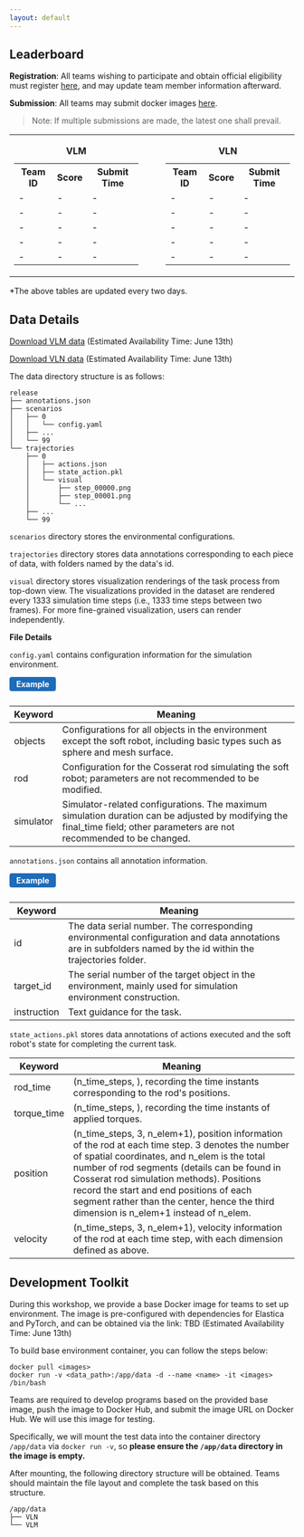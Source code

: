 ```yaml
---
layout: default
---
```


<!-- # RoboSoft'25: The 1st International Workshop on Vision-Language in Soft Robot -->

## Leaderboard

**Registration**: 
All teams wishing to participate and obtain official eligibility must register [here](https://docs.google.com/forms/d/e/1FAIpQLSfB8juyzKzP6jKH_FEaU1uvsNvvtUHRSvgDkfoKe7vgLzBywA/viewform?usp=dialog), and may update team member information afterward. 

**Submission**: All teams may submit docker images [here](https://docs.google.com/forms/d/e/1FAIpQLSf6Nyh0vGb96X2tio6RIXlFlZ0eD95sv6HYVG9OAd411RxCzw/viewform?usp=header).
>Note: If multiple submissions are made, the latest one shall prevail.

<table>
  <tr>
    <td>
      <table>
        <caption><b>VLM</b></caption>
        <tr>
          <th>Team ID</th>
          <th>Score</th>
          <th>Submit Time</th>
        </tr>
        <tr>
          <td>-</td>
          <td>-</td>
          <td>-</td>
        </tr>
        <tr>
          <td>-</td>
          <td>-</td>
          <td>-</td>
        </tr>
        <tr>
          <td>-</td>
          <td>-</td>
          <td>-</td>
        </tr>
        <tr>
          <td>-</td>
          <td>-</td>
          <td>-</td>
        </tr>
        <tr>
          <td>-</td>
          <td>-</td>
          <td>-</td>
        </tr>
      </table>
    </td>
    <td style="padding-left:40px">
      <table>
        <caption><b>VLN</b></caption>
        <tr>
          <th>Team ID</th>
          <th>Score</th>
          <th>Submit Time</th>
        </tr>
        <tr>
          <td>-</td>
          <td>-</td>
          <td>-</td>
        </tr>
        <tr>
          <td>-</td>
          <td>-</td>
          <td>-</td>
        </tr>
        <tr>
          <td>-</td>
          <td>-</td>
          <td>-</td>
        </tr>
        <tr>
          <td>-</td>
          <td>-</td>
          <td>-</td>
        </tr>
        <tr>
          <td>-</td>
          <td>-</td>
          <td>-</td>
        </tr>
      </table>
    </td>
  </tr>
</table>

*The above tables are updated every two days.

## Data Details

[Download VLM data]() (Estimated Availability Time: June 13th)

[Download VLN data]() (Estimated Availability Time: June 13th)

The data directory structure is as follows:
```plaintext
release
├── annotations.json
├── scenarios
│   ├── 0
│   │   └── config.yaml
│   ├── ...
│   └── 99
└── trajectories
    ├── 0
    │   ├── actions.json
    │   ├── state_action.pkl
    │   └── visual
    │       ├── step_00000.png
    │       ├── step_00001.png
    │       └── ...
    ├── ...
    └── 99
```

`scenarios` directory stores the environmental configurations.

`trajectories` directory stores data annotations corresponding to each piece of data, with folders named by the data's id. 

`visual` directory stores visualization renderings of the task process from top-down view. The visualizations provided in the dataset are rendered every 1333 simulation time steps (i.e., 1333 time steps between two frames). For more fine-grained visualization, users can render independently. 

**File Details**

`config.yaml` contains configuration information for the simulation environment.
<details>
<summary class="example-btn">Example</summary>

<pre><code class="language-yaml">objects:
- center:
  - 0.4863890172516796
  - 0.2153593989325976
  - 3.1806980291836973
  color: ''
  mesh_path: ./assets/cylinder.stl
  scale:
  - 0.215
  - 0.215
  - 0.215
  shape: cylinder
  type: mesh_surface
- center:
  - 2.8291035111323892
  - 0.23340298631651013
  - 4.21278268891604
  density: 1.0
  radius: 0.23340298631651013
  type: sphere

rod:
  base_length: 0.5
  base_radius: 0.025
  density: 1000
  direction:
  - 0.0
  - 0.0
  - 1.0
  n_elem: 20
  normal:
  - 0.0
  - 1.0
  - 0.0
  poisson_ratio: 0.5
  start:
  - 0.0
  - 0.0
  - 0.0
  youngs_modulus: 10000000
simulator:
  collect_data: true
  final_time: 10.0
  rendering_fps: 15
  time_step: 5.0e-05
  update_interval: 1
</code></pre>
</details>

| Keyword   | Meaning                                                                                                                                                                  |
| --------- | ------------------------------------------------------------------------------------------------------------------------------------------------------------------------ |
| objects   | Configurations for all objects in the environment except the soft robot, including basic types such as sphere and mesh surface.                                          |
| rod       | Configuration for the Cosserat rod simulating the soft robot; parameters are not recommended to be modified.                                                             |
| simulator | Simulator-related configurations. The maximum simulation duration can be adjusted by modifying the final_time field; other parameters are not recommended to be changed. |

`annotations.json` contains all annotation information.

<details>
<summary class="example-btn">Example</summary>

<pre><code class="language-json">[
    {
        "id": 0,
        "target_id": 10,
        "description": "Explore the environment and find: indigo hemisphere, remember to carefully cross any potential obstacles."
    },
    {
        "id": 1,
        "target_id": 10,
        "description": "Navigate to: red cone, ensuring you avoid all obstacles to arrive safely."
    }
]
</code></pre>
</details>

| Keyword     | Meaning |
| ----------- | ---------|
| id          | The data serial number. The corresponding environmental configuration and data annotations are in subfolders named by the id within the trajectories folder. |
| target_id   | The serial number of the target object in the environment, mainly used for simulation environment construction.|
| instruction | Text guidance for the task. |

`state_actions.pkl` stores data annotations of actions executed and the soft robot's state for completing the current task.

| Keyword     | Meaning  |
| ----------- | --------------------|
| rod_time    | (n_time_steps, ), recording the time instants corresponding to the rod's positions. |
| torque_time | (n_time_steps, ), recording the time instants of applied torques.  |
| position    | (n_time_steps, 3, n_elem+1), position information of the rod at each time step. 3 denotes the number of spatial coordinates, and n_elem is the total number of rod segments (details can be found in Cosserat rod simulation methods). Positions record the start and end positions of each segment rather than the center, hence the third dimension is n_elem+1 instead of n_elem. |
| velocity    | (n_time_steps, 3, n_elem+1), velocity information of the rod at each time step, with each dimension defined as above. |

<style>
.example-btn {
  display: inline-block;
  padding: 4px 12px;
  background: #1e6bb8;
  color: #fff;
  border: none;
  border-radius: 4px;
  font-weight: bold;
  cursor: pointer;
  font-size: 1em;
  margin-bottom: 10px;
}
details[open] .example-btn {
  background: #005a9e;
}
</style>

## Development Toolkit

During this workshop, we provide a base Docker image for teams to set up environment. The image is pre-configured with dependencies for Elastica and PyTorch, and can be obtained via the link: TBD (Estimated Availability Time: June 13th)

To build base environment container, you can follow the steps below:
```
docker pull <images>
docker run -v <data_path>:/app/data -d --name <name> -it <images> /bin/bash
```

Teams are required to develop programs based on the provided base image, push the image to Docker Hub, and submit the image URL on Docker Hub. We will use this image for testing.

Specifically, we will mount the test data into the container directory `/app/data` via `docker run -v`, so **please ensure the `/app/data` directory in the image is empty.**

After mounting, the following directory structure will be obtained. Teams should maintain the file layout and complete the task based on this structure.

```plaintext
/app/data
├── VLN
└── VLM
```

<style>
details summary {
  list-style: revert;
  cursor: pointer;
}
</style>